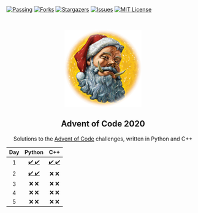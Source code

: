 <!--
*** Thanks for checking out the Best-README-Template. If you have a suggestion
*** that would make this better, please fork the repo and create a pull request
*** or simply open an issue with the tag "enhancement".
*** Thanks again! Now go create something AMAZING! :D
-->



<!-- PROJECT SHIELDS -->
<!--
*** I'm using markdown "reference style" links for readability.
*** Reference links are enclosed in brackets [ ] instead of parentheses ( ).
*** See the bottom of this document for the declaration of the reference variables
*** for contributors-url, forks-url, etc. This is an optional, concise syntax you may use.
*** https://www.markdownguide.org/basic-syntax/#reference-style-links
-->
[![Passing][build-shield]][build-url]
[![Forks][forks-shield]][forks-url]
[![Stargazers][stars-shield]][stars-url]
[![Issues][issues-shield]][issues-url]
[![MIT License][license-shield]][license-url]


<!-- PROJECT LOGO -->
<br />
<p align="center">
  <a href="https://github.com/rfrazier716/aoc_2020">
    <img src="images/hogfather.png" alt="Logo" width="200" height="200">
  </a>

  <h2 align="center">Advent of Code 2020</h2>

  <p align="center">
    Solutions to the <a href="https://adventofcode.com">Advent of Code</a> challenges, written in Python and C++
    
  </p>
</p>


Day | Python    | C++   | 
:--:|:---------:|:-----:|
1   | [:heavy_check_mark: :heavy_check_mark:][py-day1-url] | [:heavy_check_mark: :heavy_check_mark:][cpp-day1-url] |
2   | [:heavy_check_mark: :heavy_check_mark:][py-day2-url]  | :x: :x:  |
3   | :x: :x:  | :x: :x:  |
4   | :x: :x:  | :x: :x:  |
5   | :x: :x:  | :x: :x:  |

<!-- Links to Solution Days -->
[py-day1-url]: py/aoc2020/day1.py
[py-day2-url]: py/aoc2020/day2.py
[cpp-day1-url]: cpp/src/day1.cpp

<!-- PROJECT SHIELD Links -->
[build-shield]: https://circleci.com/gh/rfrazier716/aoc_2020.svg?style=shield
[build-url]: https://app.circleci.com/pipelines/github/rfrazier716/aoc_2020
[contributors-shield]: https://img.shields.io/github/contributors/rfrazier716/aoc_2020.svg
[contributors-url]: https://github.com/rfrazier716/aoc_2020/graphs/contributors
[forks-shield]: https://img.shields.io/github/forks/rfrazier716/aoc_2020.svg
[forks-url]: https://github.com/rfrazier716/aoc_2020/network/members
[stars-shield]: https://img.shields.io/github/stars/rfrazier716/aoc_2020.svg
[stars-url]: https://github.com/rfrazier716/aoc_2020/stargazers
[issues-shield]: https://img.shields.io/github/issues/rfrazier716/aoc_2020.svg
[issues-url]: https://github.com/rfrazier716/aoc_2020/issues
[license-shield]: https://img.shields.io/github/license/rfrazier716/aoc_2020.svg
[license-url]: https://github.com/rfrazier716/aoc_2020/blob/master/LICENSE.txt